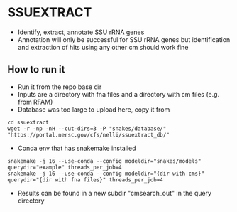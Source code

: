 # SSUEXTRACT
* Identify, extract, annotate SSU rRNA genes
* Annotation will only be successful for SSU rRNA genes but identification and extraction of hits using any other cm should work fine

## How to run it
* Run it from the repo base dir
* Inputs are a directory with fna files and a directory with cm files (e.g. from RFAM)
* Database was too large to upload here, copy it from 
```
cd ssuextract
wget -r -np -nH --cut-dirs=3 -P "snakes/database/" "https://portal.nersc.gov/cfs/nelli/ssuextract_db/"
```
* Conda env that has snakemake installed
```
snakemake -j 16 --use-conda --config modeldir="snakes/models" querydir="example" threads_per_job=4
snakemake -j 16 --use-conda --config modeldir="{dir with cms}" querydir="{dir with fna files}" threads_per_job=4
```
* Results can be found in a new subdir "cmsearch_out" in the query directory
